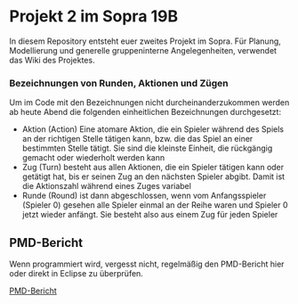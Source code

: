 # Projekt 2 im Sopra 19B

In diesem Repository entsteht euer zweites Projekt im Sopra. Für Planung, Modellierung und generelle gruppeninterne Angelegenheiten, verwendet das Wiki des Projektes. 

### Bezeichnungen von Runden, Aktionen und Zügen
Um im Code mit den Bezeichnungen nicht durcheinanderzukommen werden ab heute Abend die folgenden einheitlichen Bezeichnungen durchgesetzt:
- Aktion (Action) Eine atomare Aktion, die ein Spieler während des Spiels an der richtigen Stelle tätigen kann, bzw. die das Spiel an einer bestimmten Stelle tätigt. Sie sind die kleinste Einheit, die rückgängig gemacht oder wiederholt werden kann
- Zug (Turn) besteht aus allen Aktionen, die ein Spieler tätigen kann oder getätigt hat, bis er seinen Zug an den nächsten Spieler abgibt. Damit ist die Aktionszahl während eines Zuges variabel
- Runde (Round) ist dann abgeschlossen, wenn vom Anfangsspieler (Spieler 0) gesehen alle Spieler einmal an der Reihe waren und Spieler 0 jetzt wieder anfängt. Sie besteht also aus einem Zug für jeden Spieler



## PMD-Bericht

Wenn programmiert wird, vergesst nicht, regelmäßig den PMD-Bericht hier oder direkt in Eclipse zu überprüfen.

[PMD-Bericht](https://sopra.cs.tu-dortmund.de/bin/pmd-experimental.py?XXY=19B&GROUPNUMBER=4&PROJECT=2)


